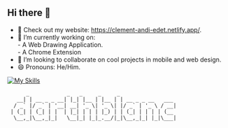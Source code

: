 ## Hi there 👋

<!--
**darthblanc/darthblanc** is a ✨ _special_ ✨ repository because its `README.md` (this file) appears on your GitHub profile.

Here are some ideas to get you started:

- 🔭 I’m currently working on ...
- 🌱 I’m currently learning ...
- 👯 I’m looking to collaborate on ...
- 🤔 I’m looking for help with ...
- 💬 Ask me about ...
- 📫 How to reach me: ...
- 😄 Pronouns: ...
- ⚡ Fun fact: ...
-->

- 🔭 Check out my website: https://clement-andi-edet.netlify.app/.
- 🌱 I’m currently working on:  
      -  A Web Drawing Application.  
      -  A Chrome Extension  
- 👯 I’m looking to collaborate on cool projects in mobile and web design.
- 😄 Pronouns: He/Him.

[![My Skills](https://skillicons.dev/icons?i=py,java,js,react,nodejs,flutter,html,css,jest,postman,pytorch,tensorflow,sklearn,anaconda,windows,ubuntu,gcp,aws&perline=10)](https://skillicons.dev)

<!--
![My Stats](https://github-readme-stats.vercel.app/api?username=darthblanc&show_icons=true&include_all_commits=true&count_private=true&theme=dark)
![Top Langs](https://github-readme-stats.vercel.app/api/top-langs/?username=darthblanc&layout=compact&theme=dark&exclude_repo=repo-to-hide)
-->

```
      _            _   _     _     _                  
   __| | __ _ _ __| |_| |__ | |__ | | __ _ _ __   ___ 
  / _` |/ _` | '__| __| '_ \| '_ \| |/ _` | '_ \ / __|
 | (_| | (_| | |  | |_| | | | |_) | | (_| | | | | (__ 
  \__,_|\__,_|_|   \__|_| |_|_.__/|_|\__,_|_| |_|\___|
                                                      
```
